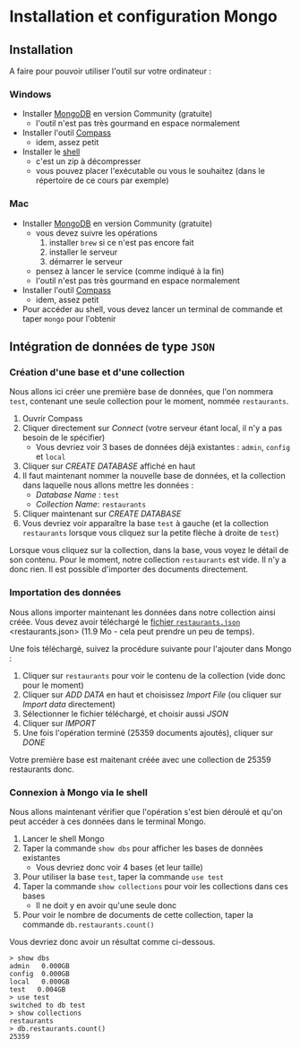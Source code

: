 # Installation et configuration Mongo

## Installation

A faire pour pouvoir utiliser l'outil sur votre ordinateur :

### Windows

- Installer [MongoDB](https://www.mongodb.com/try/download/community) en version Community (gratuite)
    - l'outil n'est pas très gourmand en espace normalement
- Installer l'outil [Compass](https://www.mongodb.com/try/download/compass)
    - idem, assez petit
- Installer le [shell](https://www.mongodb.com/try/download/shell)
    - c'est un zip à décompresser
    - vous pouvez placer l'exécutable ou vous le souhaitez (dans le répertoire de ce cours par exemple)

### Mac

- Installer [MongoDB](https://docs.mongodb.com/manual/tutorial/install-mongodb-on-os-x/) en version Community (gratuite)
    - vous devez suivre les opérations
        1. installer `brew` si ce n'est pas encore fait
        1. installer le serveur
        1. démarrer le serveur
    - pensez à lancer le service (comme indiqué à la fin)
    - l'outil n'est pas très gourmand en espace normalement
- Installer l'outil [Compass](https://www.mongodb.com/try/download/compass)
    - idem, assez petit
- Pour accéder au shell, vous devez lancer un terminal de commande et taper `mongo` pour l'obtenir



## Intégration de données de type `JSON`

### Création d'une base et d'une collection

Nous allons ici créer une première base de données, que l'on nommera `test`, contenant une seule collection pour le moment, nommée `restaurants`.

1. Ouvrir Compass
1. Cliquer directement sur *Connect* (votre serveur étant local, il n'y a pas besoin de le spécifier)
    - Vous devriez voir 3 bases de données déjà existantes : `admin`, `config` et `local`
1. Cliquer sur *CREATE DATABASE* affiché en haut
1. Il faut maintenant nommer la nouvelle base de données, et la collection dans laquelle nous allons mettre les données :
    - *Database Name* : `test`
    - *Collection Name*: `restaurants`
1. Cliquer maintenant sur *CREATE DATABASE* 
1. Vous devriez voir apparaître la base `test` à gauche (et la collection `restaurants` lorsque vous cliquez sur la petite flèche à droite de `test`)

Lorsque vous cliquez sur la collection, dans la base, vous voyez le détail de son contenu. Pour le moment, notre collection `restaurants` est vide. Il n'y a donc rien. Il est possible d'importer des documents directement.

### Importation des données

Nous allons importer maintenant les données dans notre collection ainsi créée. Vous devez avoir téléchargé le [fichier `restaurants.json`](https://fxjollois.github.io/donnees/restaurants.json) <restaurants.json> (11.9 Mo - cela peut prendre un peu de temps).

Une fois téléchargé, suivez la procédure suivante pour l'ajouter dans Mongo :

1. Cliquer sur `restaurants` pour voir le contenu de la collection (vide donc pour le moment)
1. Cliquer sur *ADD DATA* en haut et choisissez *Import File* (ou cliquer sur *Import data* directement)
1. Sélectionner le fichier téléchargé, et choisir aussi *JSON*
1. Cliquer sur *IMPORT*
1. Une fois l'opération terminé (25359 documents ajoutés), cliquer sur *DONE*

Votre première base est maitenant créée avec une collection de 25359 restaurants donc.

### Connexion à Mongo via le shell

Nous allons maintenant vérifier que l'opération s'est bien déroulé et qu'on peut accéder à ces données dans le terminal Mongo. 

1. Lancer le shell Mongo
1. Taper la commande `show dbs` pour afficher les bases de données existantes
    - Vous devriez donc voir 4 bases (et leur taille)
1. Pour utiliser la base `test`, taper la commande `use test`
1. Taper la commande `show collections` pour voir les collections dans ces bases
    - Il ne doit y en avoir qu'une seule donc
1. Pour voir le nombre de documents de cette collection, taper la commande `db.restaurants.count()`

Vous devriez donc avoir un résultat comme ci-dessous. 

```
> show dbs
admin   0.000GB
config  0.000GB
local   0.000GB
test   0.004GB
> use test
switched to db test
> show collections
restaurants
> db.restaurants.count()
25359
```
